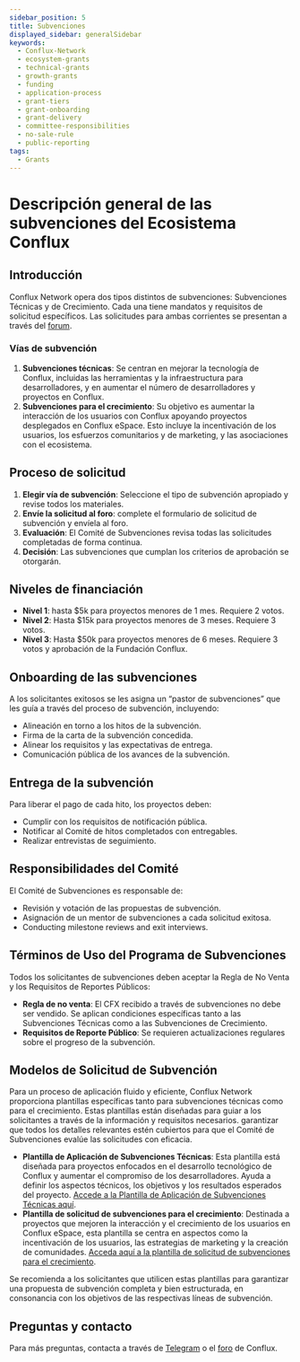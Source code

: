 ```yaml
---
sidebar_position: 5
title: Subvenciones
displayed_sidebar: generalSidebar
keywords:
  - Conflux-Network
  - ecosystem-grants
  - technical-grants
  - growth-grants
  - funding
  - application-process
  - grant-tiers
  - grant-onboarding
  - grant-delivery
  - committee-responsibilities
  - no-sale-rule
  - public-reporting
tags:
  - Grants
---
```


# **Descripción general de las subvenciones del Ecosistema Conflux**

## **Introducción**

Conflux Network opera dos tipos distintos de subvenciones: Subvenciones Técnicas y de Crecimiento. Cada una tiene mandatos y requisitos de solicitud específicos. Las solicitudes para ambas corrientes se presentan a través del [forum](https://forum.conflux.fun/).

### Vías de subvención

1. **Subvenciones técnicas**: Se centran en mejorar la tecnología de Conflux, incluidas las herramientas y la infraestructura para desarrolladores, y en aumentar el número de desarrolladores y proyectos en Conflux.
2. **Subvenciones para el crecimiento**: Su objetivo es aumentar la interacción de los usuarios con Conflux apoyando proyectos desplegados en Conflux eSpace. Esto incluye la incentivación de los usuarios, los esfuerzos comunitarios y de marketing, y las asociaciones con el ecosistema.

## Proceso de solicitud

1. **Elegir vía de subvención**: Seleccione el tipo de subvención apropiado y revise todos los materiales.
2. **Envíe la solicitud al foro**: complete el formulario de solicitud de subvención y envíela al foro.
3. **Evaluación**: El Comité de Subvenciones revisa todas las solicitudes completadas de forma continua.
4. **Decisión**: Las subvenciones que cumplan los criterios de aprobación se otorgarán.

## **Niveles de financiación**

- **Nivel 1**: hasta $5k para proyectos menores de 1 mes. Requiere 2 votos.
- **Nivel 2**: Hasta $15k para proyectos menores de 3 meses. Requiere 3 votos.
- **Nivel 3**: Hasta $50k para proyectos menores de 6 meses. Requiere 3 votos y aprobación de la Fundación Conflux.

## Onboarding de las subvenciones

A los solicitantes exitosos se les asigna un “pastor de subvenciones” que les guía a través del proceso de subvención, incluyendo:

- Alineación en torno a los hitos de la subvención.
- Firma de la carta de la subvención concedida.
- Alinear los requisitos y las expectativas de entrega.
- Comunicación pública de los avances de la subvención.

## **Entrega de la subvención**

Para liberar el pago de cada hito, los proyectos deben:

- Cumplir con los requisitos de notificación pública.
- Notificar al Comité de hitos completados con entregables.
- Realizar entrevistas de seguimiento.

## **Responsibilidades del Comité**

El Comité de Subvenciones es responsable de:

- Revisión y votación de las propuestas de subvención.
- Asignación de un mentor de subvenciones a cada solicitud exitosa.
- Conducting milestone reviews and exit interviews.

## **Términos de Uso del Programa de Subvenciones**

Todos los solicitantes de subvenciones deben aceptar la Regla de No Venta y los Requisitos de Reportes Públicos:

- **Regla de no venta**: El CFX recibido a través de subvenciones no debe ser vendido. Se aplican condiciones específicas tanto a las Subvenciones Técnicas como a las Subvenciones de Crecimiento.
- **Requisitos de Reporte Público**: Se requieren actualizaciones regulares sobre el progreso de la subvención.

## **Modelos de Solicitud de Subvención**

Para un proceso de aplicación fluido y eficiente, Conflux Network proporciona plantillas específicas tanto para subvenciones técnicas como para el crecimiento. Estas plantillas están diseñadas para guiar a los solicitantes a través de la información y requisitos necesarios. garantizar que todos los detalles relevantes estén cubiertos para que el Comité de Subvenciones evalúe las solicitudes con eficacia.

- **Plantilla de Aplicación de Subvenciones Técnicas**: Esta plantilla está diseñada para proyectos enfocados en el desarrollo tecnológico de Conflux y aumentar el compromiso de los desarrolladores. Ayuda a definir los aspectos técnicos, los objetivos y los resultados esperados del proyecto. [Accede a la Plantilla de Aplicación de Subvenciones Técnicas aquí](https://forum.conflux.fun/t/technical-grants-application-template/8273).
- **Plantilla de solicitud de subvenciones para el crecimiento**: Destinada a proyectos que mejoren la interacción y el crecimiento de los usuarios en Conflux eSpace, esta plantilla se centra en aspectos como la incentivación de los usuarios, las estrategias de marketing y la creación de comunidades. [Acceda aquí a la plantilla de solicitud de subvenciones para el crecimiento](https://forum.conflux.fun/t/growth-grants-application-template/18997).

Se recomienda a los solicitantes que utilicen estas plantillas para garantizar una propuesta de subvención completa y bien estructurada, en consonancia con los objetivos de las respectivas líneas de subvención.

## **Preguntas y contacto**

Para más preguntas, contacta a través de [Telegram](https://t.me/Conflux_English) o el [foro](https://forum.conflux.fun/c/English/grant-proposals) de Conflux.
